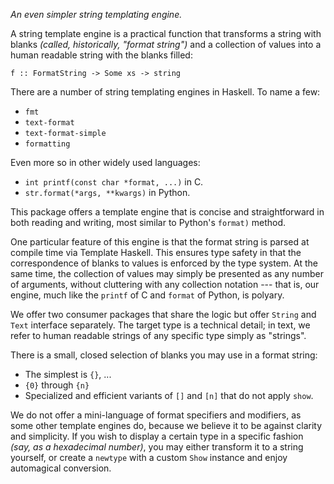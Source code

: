 _An even simpler string templating engine._

A string template engine is a practical function that transforms a string with blanks _(called,
historically, "format string")_ and a collection of values into a human readable string with the
blanks filled:

    f :: FormatString -> Some xs -> string

There are a number of string templating engines in Haskell. To name a few:

* `fmt`
* `text-format`
* `text-format-simple`
* `formatting`

Even more so in other widely used languages:

* `int printf(const char *format, ...)` in C.
* `str.format(*args, **kwargs)` in Python.

This package offers a template engine that is concise and straightforward in both reading and
writing, most similar to Python's `format)` method.

One particular feature of this engine is that the format string is parsed at compile time via
Template Haskell. This ensures type safety in that the correspondence of blanks to values is
enforced by the type system. At the same time, the collection of values may simply be presented as
any number of arguments, without cluttering with any collection notation --- that is, our engine,
much like the `printf` of C and `format` of Python, is polyary.

We offer two consumer packages that share the logic but offer `String` and `Text` interface
separately. The target type is a technical detail; in text, we refer to human readable strings of
any specific type simply as "strings".

There is a small, closed selection of blanks you may use in a format string:

* The simplest is `{}`, ...
* `{0}` through `{n}`
* Specialized and efficient variants of `[]` and `[n]` that do not apply `show`.

We do not offer a mini-language of format specifiers and modifiers, as some other template engines
do, because we believe it to be against clarity and simplicity. If you wish to display a certain
type in a specific fashion _(say, as a hexadecimal number)_, you may either transform it to a
string yourself, or create a `newtype` with a custom `Show` instance and enjoy automagical
conversion.
